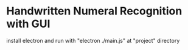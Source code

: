 # Handwritten Numeral Recognition with GUI
install electron and run with "electron ./main.js" at "project" directory
